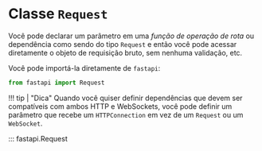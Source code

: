 # Classe `Request`

Você pode declarar um parâmetro em uma *função de operação de rota* ou dependência como sendo do tipo `Request` e então você pode acessar diretamente o objeto de requisição bruto, sem nenhuma validação, etc.

Você pode importá-la diretamente de `fastapi`:

```python
from fastapi import Request
```

!!! tip | "Dica"
    Quando você quiser definir dependências que devem ser compatíveis com ambos HTTP e WebSockets, você pode definir um parâmetro que recebe um `HTTPConnection` em vez de um `Request` ou um `WebSocket`.

::: fastapi.Request
